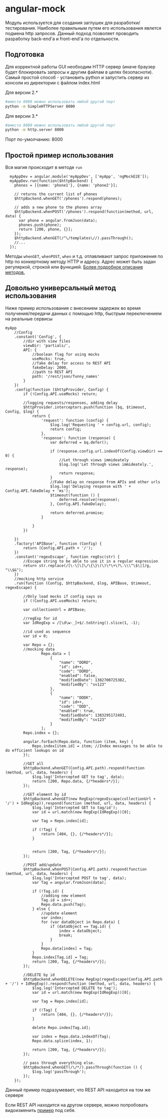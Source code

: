 # angular-mock
Модуль используется для создания заглушек для разработки/тестирования.
Наиболее правильным путем его использования явлется подмена http запросов. Данный подход позволяет проводить разработку back-end'а и front-end'а по отдельности.

## Подготовка
Для корректной работы GUI необходим HTTP сервер (иначе браузер будет блокировать запросы к другим файлам в целях безопасноти).
Самый простой способ - установить python и запустить сервер из консоли из директории с файлом index.html

Для версии 2.*
```bash
#вместо 8000 можно использовать любой другой порт
python -m SimpleHTTPServer 8000
```
Для версии 3.*
```bash
#вместо 8000 можно использовать любой другой порт
python -m http.server 8000
```

Порт по-умолчанию: 8000

## Простой пример использования
Вся магия происходит в методе `run`

```
  myAppDev = angular.module('myAppDev', ['myApp', 'ngMockE2E']);
  myAppDev.run(function($httpBackend) {
    phones = [{name: 'phone1'}, {name: 'phone2'}];

    // returns the current list of phones
    $httpBackend.whenGET('/phones').respond(phones);

    // adds a new phone to the phones array
    $httpBackend.whenPOST('/phones').respond(function(method, url, data) {
      var phone = angular.fromJson(data);
      phones.push(phone);
      return [200, phone, {}];
    });
    $httpBackend.whenGET(/^\/templates\//).passThrough();
    //...
  });
```

Методы `whenGET`, `whenPOST`, `when` и т.д. отлавливают запрос приложения по http по конкертному методу HTTP и адресу.
Адрес может быть задан регуляркой, строкой или функцией.
[Более подробное описание методов.](https://docs.angularjs.org/api/ngMockE2E/service/$httpBackend)

## Довольно универсальный метод использования
Ниже пример использования с внесением задержек во время получения/передачи данных с помощью http, быстрым переключением на реальные сервисы

```
myApp
    //Config
    .constant('Config', {
        //dir with view files
        viewDir: 'partials/',
        API: {
            //boolean flag for using mocks
            useMocks: true,
            //fake delay for access to REST API
            fakeDelay: 2000,
            //path to REST API
            path: '/rest/json/funny_names'
        }
    })
    .config(function ($httpProvider, Config) {
        if (!Config.API.useMocks) return;

        //logging requests/responses, adding delay
        $httpProvider.interceptors.push(function ($q, $timeout, Config, $log) {
            return {
                'request': function (config) {
                    $log.log('Requesting ' + config.url, config);
                    return config;
                },
                'response': function (response) {
                    var deferred = $q.defer();

                    if (response.config.url.indexOf(Config.viewDir) == 0) {
                        //Let through views immideately
                        $log.log('Let through views immideately.', response);
                        return response;
                    }
                    //Fake delay on response from APIs and other urls
                    $log.log('Delaying response with ' + Config.API.fakeDelay + 'ms');
                    $timeout(function () {
                        deferred.resolve(response);
                    }, Config.API.fakeDelay);

                    return deferred.promise;
                }

            }
        })

    })
    .factory('APIBase', function (Config) {
        return (Config.API.path + '/');
    })
    .constant('regexEscape', function regEsc(str) {
        //Escape string to be able to use it in a regular expression
        return str.replace(/[\-\[\]\/\{\}\(\)\*\+\?\.\\\^\$\|]/g, "\\$&");
    })
    //mocking http service
    .run(function (Config, $httpBackend, $log, APIBase, $timeout, regexEscape) {

        //Only load mocks if config says so
        if (!Config.API.useMocks) return;

        var collectionUrl = APIBase;

        //regExp for id
        var IdRegExp = /[\d\w-_]+$/.toString().slice(1, -1);

        //id used as sequence
        var id = 0;

        var Repo = {};
        //mocking data
                Repo.data = [
                    {
                        "name": "DDRD",
                        "id": id++,
                        "code": "DDRD",
                        "enabled": false,
                        "modifiedDate": 1382700725382,
                        "modifiedBy": "sv123"
                    },
                    {
                        "name": "DDDК",
                        "id": id++,
                        "code": "DDD",
                        "enabled": true,
                        "modifiedDate": 1383295172493,
                        "modifiedBy": "sv123"
                    }
                ];
        Repo.index = {};

        angular.forEach(Repo.data, function (item, key) {
            Repo.index[item.id] = item; //Index messages to be able to do efficient lookups on id
        });

        //GET all
        $httpBackend.whenGET(Config.API.path).respond(function (method, url, data, headers) {
            $log.log('Intercepted GET to tag', data);
            return [200, Repo.data, {/*headers*/}];
        });

        //GET element by id
        $httpBackend.whenGET(new RegExp(regexEscape(collectionUrl + '/') + IdRegExp)).respond(function (method, url, data, headers) {
            $log.log('Intercepted GET to tag/id');
            var id = url.match(new RegExp(IdRegExp))[0];

            var Tag = Repo.index[id];

            if (!Tag) {
                return [404, {}, {/*headers*/}];
            }


            return [200, Tag, {/*headers*/}];
        });

        //POST add/update
        $httpBackend.whenPOST(Config.API.path).respond(function (method, url, data, headers) {
            $log.log('Intercepted POST to tag', data);
            var Tag = angular.fromJson(data);

            if (!Tag.id) {
                //adding new element
                Tag.id = id++;
                Repo.data.push(Tag);
            } else {
                //update element
                var index;
                for (var dataObject in Repo.data) {
                    if (dataObject == Tag.id) {
                        index = dataObject;
                        break;
                    }
                }
                Repo.data[index] = Tag;
            }
            Repo.index[Tag.id] = Tag;
            return [200, Tag, {/*headers*/}];
        });

        //DELETE by id
        $httpBackend.whenDELETE(new RegExp(regexEscape(Config.API.path + '/') + IdRegExp)).respond(function (method, url, data, headers) {
            $log.log('Intercepted DELETE to tag');
            var id = url.match(new RegExp(IdRegExp))[0];

            var Tag = Repo.index[id];

            if (!Tag) {
                return [404, {}, {/*headers*/}];
            }

            delete Repo.index[Tag.id];

            var index = Repo.data.indexOf(Tag);
            Repo.data.splice(index, 1);

            return [200, Tag, {/*headers*/}];
        });

        // pass through everything else.
        $httpBackend.whenGET(/\/*/).passThrough(function () {
            $log.log('passThrough');
        });
    });
```

Данный пример подразумевает, что REST API находится на том же сервере

Если REST API находится на другом сервере, можно попробовать видоизменить [пример](https://gist.github.com/mrol/0ce10640714f1e6648fd) под себя.